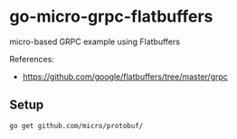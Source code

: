 # go-micro-grpc-flatbuffers
micro-based GRPC example using Flatbuffers

References:
- https://github.com/google/flatbuffers/tree/master/grpc

## Setup

    go get github.com/micro/protobuf/
